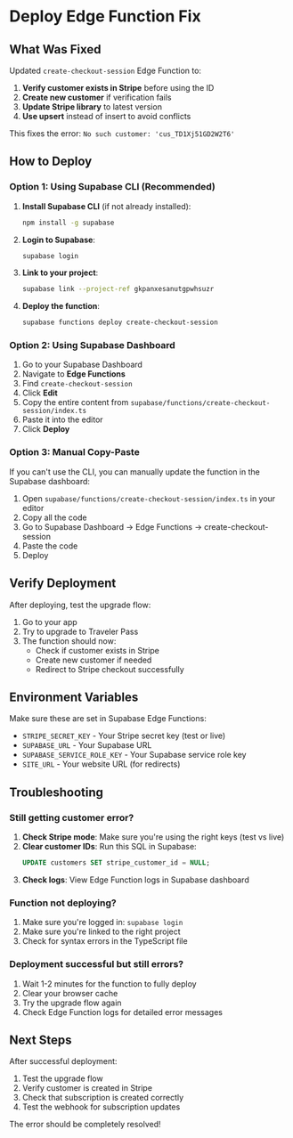 # Deploy Edge Function Fix

## What Was Fixed

Updated `create-checkout-session` Edge Function to:

1. **Verify customer exists in Stripe** before using the ID
2. **Create new customer** if verification fails
3. **Update Stripe library** to latest version
4. **Use upsert** instead of insert to avoid conflicts

This fixes the error: `No such customer: 'cus_TD1Xj51GD2W2T6'`

## How to Deploy

### Option 1: Using Supabase CLI (Recommended)

1. **Install Supabase CLI** (if not already installed):

   ```bash
   npm install -g supabase
   ```

2. **Login to Supabase**:

   ```bash
   supabase login
   ```

3. **Link to your project**:

   ```bash
   supabase link --project-ref gkpanxesanutgpwhsuzr
   ```

4. **Deploy the function**:
   ```bash
   supabase functions deploy create-checkout-session
   ```

### Option 2: Using Supabase Dashboard

1. Go to your Supabase Dashboard
2. Navigate to **Edge Functions**
3. Find `create-checkout-session`
4. Click **Edit**
5. Copy the entire content from `supabase/functions/create-checkout-session/index.ts`
6. Paste it into the editor
7. Click **Deploy**

### Option 3: Manual Copy-Paste

If you can't use the CLI, you can manually update the function in the Supabase dashboard:

1. Open `supabase/functions/create-checkout-session/index.ts` in your editor
2. Copy all the code
3. Go to Supabase Dashboard → Edge Functions → create-checkout-session
4. Paste the code
5. Deploy

## Verify Deployment

After deploying, test the upgrade flow:

1. Go to your app
2. Try to upgrade to Traveler Pass
3. The function should now:
   - Check if customer exists in Stripe
   - Create new customer if needed
   - Redirect to Stripe checkout successfully

## Environment Variables

Make sure these are set in Supabase Edge Functions:

- `STRIPE_SECRET_KEY` - Your Stripe secret key (test or live)
- `SUPABASE_URL` - Your Supabase URL
- `SUPABASE_SERVICE_ROLE_KEY` - Your Supabase service role key
- `SITE_URL` - Your website URL (for redirects)

## Troubleshooting

### Still getting customer error?

1. **Check Stripe mode**: Make sure you're using the right keys (test vs live)
2. **Clear customer IDs**: Run this SQL in Supabase:
   ```sql
   UPDATE customers SET stripe_customer_id = NULL;
   ```
3. **Check logs**: View Edge Function logs in Supabase dashboard

### Function not deploying?

1. Make sure you're logged in: `supabase login`
2. Make sure you're linked to the right project
3. Check for syntax errors in the TypeScript file

### Deployment successful but still errors?

1. Wait 1-2 minutes for the function to fully deploy
2. Clear your browser cache
3. Try the upgrade flow again
4. Check Edge Function logs for detailed error messages

## Next Steps

After successful deployment:

1. Test the upgrade flow
2. Verify customer is created in Stripe
3. Check that subscription is created correctly
4. Test the webhook for subscription updates

The error should be completely resolved!
